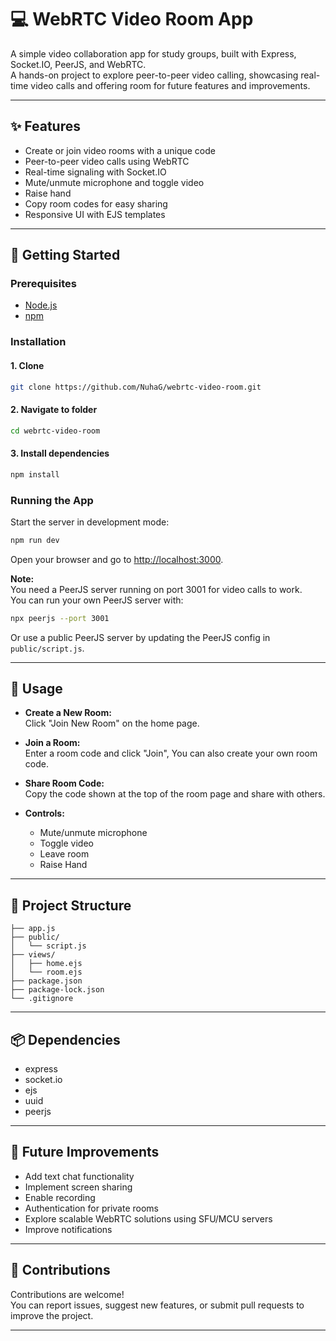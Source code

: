 # 💻 WebRTC Video Room App

A simple video collaboration app for study groups, built with Express, Socket.IO, PeerJS, and WebRTC.  
A hands-on project to explore peer-to-peer video calling, showcasing real-time video calls and offering room for future features and improvements.

---

## ✨ Features

- Create or join video rooms with a unique code
- Peer-to-peer video calls using WebRTC
- Real-time signaling with Socket.IO
- Mute/unmute microphone and toggle video
- Raise hand
- Copy room codes for easy sharing
- Responsive UI with EJS templates

---

## 🚀 Getting Started

### Prerequisites

- [Node.js](https://nodejs.org/)
- [npm](https://www.npmjs.com/)

### Installation

#### 1. Clone
```bash
git clone https://github.com/NuhaG/webrtc-video-room.git
```

#### 2. Navigate to folder
```bash
cd webrtc-video-room
```

#### 3. Install dependencies
```bash
npm install
```

### Running the App

Start the server in development mode:

```bash
npm run dev
```

Open your browser and go to [http://localhost:3000](http://localhost:3000).

**Note:**  
You need a PeerJS server running on port 3001 for video calls to work.  
You can run your own PeerJS server with:

```bash
npx peerjs --port 3001
```

Or use a public PeerJS server by updating the PeerJS config in `public/script.js`.

---

## 👥 Usage

- **Create a New Room:**  
  Click "Join New Room" on the home page.

- **Join a Room:**  
  Enter a room code and click "Join", You can also create your own room code.

- **Share Room Code:**  
  Copy the code shown at the top of the room page and share with others.

- **Controls:**
  - Mute/unmute microphone
  - Toggle video
  - Leave room
  - Raise Hand

---

## 📂 Project Structure

```
├── app.js
├── public/
│   └── script.js
├── views/
│   ├── home.ejs
│   └── room.ejs
├── package.json
├── package-lock.json
└── .gitignore
```

---

## 📦 Dependencies

- express
- socket.io
- ejs
- uuid
- peerjs

---

## 🔮 Future Improvements

- Add text chat functionality
- Implement screen sharing
- Enable recording
- Authentication for private rooms
- Explore scalable WebRTC solutions using SFU/MCU servers
- Improve notifications

---

## 🤝 Contributions

Contributions are welcome!  
You can report issues, suggest new features, or submit pull requests to improve the project.

---
